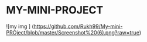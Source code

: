 # MY-MINI-PROJECT
![my img ] (https://github.com/Rukh99/My-mini-PROject/blob/master/Screenshot%20(6).png?raw=true)

